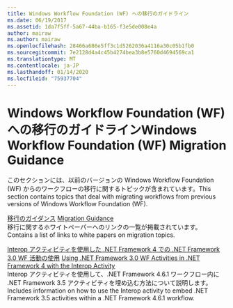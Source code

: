 ```yaml
---
title: Windows Workflow Foundation (WF) への移行のガイドライン
ms.date: 06/19/2017
ms.assetid: 1da7f5ff-5a67-44ba-b165-f3e5de008e4a
author: mairaw
ms.author: mairaw
ms.openlocfilehash: 28466a686e5ff3c1d5262036a4116a30c05b1fb0
ms.sourcegitcommit: 7e2128d4a4c45b4274bea3b8e5760d4694569ca1
ms.translationtype: MT
ms.contentlocale: ja-JP
ms.lasthandoff: 01/14/2020
ms.locfileid: "75937704"
---
```

# <a name="windows-workflow-foundation-wf-migration-guidance"></a><span data-ttu-id="ddade-102">Windows Workflow Foundation (WF) への移行のガイドライン</span><span class="sxs-lookup"><span data-stu-id="ddade-102">Windows Workflow Foundation (WF) Migration Guidance</span></span>

<span data-ttu-id="ddade-103">このセクションには、以前のバージョンの Windows Workflow Foundation (WF) からのワークフローの移行に関するトピックが含まれています。</span><span class="sxs-lookup"><span data-stu-id="ddade-103">This section contains topics that deal with migrating workflows from previous versions of Windows Workflow Foundation (WF).</span></span>

<span data-ttu-id="ddade-104">[移行のガイダンス](migration-guidance.md) </span><span class="sxs-lookup"><span data-stu-id="ddade-104">[Migration Guidance](migration-guidance.md) </span></span>  
<span data-ttu-id="ddade-105">移行に関するホワイトペーパーへのリンクの一覧が掲載されています。</span><span class="sxs-lookup"><span data-stu-id="ddade-105">Contains a list of links to white papers on migration topics.</span></span>

<span data-ttu-id="ddade-106">[Interop アクティビティを使用した .NET Framework 4 での .NET Framework 3.0 WF 活動の使用](net-framework-3-0-wf-in-net-framework-4-interop.md) </span><span class="sxs-lookup"><span data-stu-id="ddade-106">[Using .NET Framework 3.0 WF Activities in .NET Framework 4 with the Interop Activity](net-framework-3-0-wf-in-net-framework-4-interop.md) </span></span>  
<span data-ttu-id="ddade-107">Interop アクティビティを使用して、.NET Framework 4.6.1 ワークフロー内に .NET Framework 3.5 アクティビティを埋め込む方法について説明します。</span><span class="sxs-lookup"><span data-stu-id="ddade-107">Includes information on how to use the Interop activity to embed .NET Framework 3.5 activities within a .NET Framework 4.6.1 workflow.</span></span>
